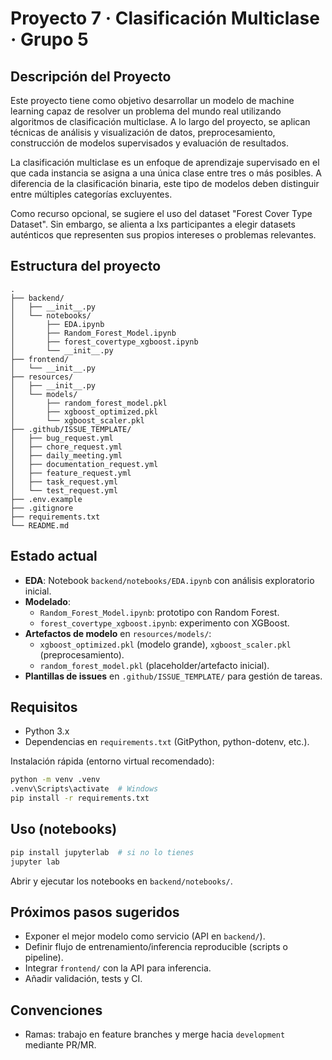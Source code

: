 # Proyecto 7 · Clasificación Multiclase · Grupo 5

## Descripción del Proyecto

Este proyecto tiene como objetivo desarrollar un modelo de machine learning capaz de resolver un problema del mundo real utilizando algoritmos de clasificación multiclase. A lo largo del proyecto, se aplican técnicas de análisis y visualización de datos, preprocesamiento, construcción de modelos supervisados y evaluación de resultados.

La clasificación multiclase es un enfoque de aprendizaje supervisado en el que cada instancia se asigna a una única clase entre tres o más posibles. A diferencia de la clasificación binaria, este tipo de modelos deben distinguir entre múltiples categorías excluyentes.

Como recurso opcional, se sugiere el uso del dataset "Forest Cover Type Dataset". Sin embargo, se alienta a lxs participantes a elegir datasets auténticos que representen sus propios intereses o problemas relevantes.


## Estructura del proyecto
```
.
├── backend/
│   ├── __init__.py
│   └── notebooks/
│       ├── EDA.ipynb
│       ├── Random_Forest_Model.ipynb
│       ├── forest_covertype_xgboost.ipynb
│       └── __init__.py
├── frontend/
│   └── __init__.py
├── resources/
│   ├── __init__.py
│   └── models/
│       ├── random_forest_model.pkl
│       ├── xgboost_optimized.pkl
│       └── xgboost_scaler.pkl
├── .github/ISSUE_TEMPLATE/
│   ├── bug_request.yml
│   ├── chore_request.yml
│   ├── daily_meeting.yml
│   ├── documentation_request.yml
│   ├── feature_request.yml
│   ├── task_request.yml
│   └── test_request.yml
├── .env.example
├── .gitignore
├── requirements.txt
└── README.md
```

## Estado actual
- **EDA**: Notebook `backend/notebooks/EDA.ipynb` con análisis exploratorio inicial.
- **Modelado**:
  - `Random_Forest_Model.ipynb`: prototipo con Random Forest.
  - `forest_covertype_xgboost.ipynb`: experimento con XGBoost.
- **Artefactos de modelo** en `resources/models/`:
  - `xgboost_optimized.pkl` (modelo grande), `xgboost_scaler.pkl` (preprocesamiento).
  - `random_forest_model.pkl` (placeholder/artefacto inicial).
- **Plantillas de issues** en `.github/ISSUE_TEMPLATE/` para gestión de tareas.

## Requisitos
- Python 3.x
- Dependencias en `requirements.txt` (GitPython, python-dotenv, etc.).

Instalación rápida (entorno virtual recomendado):
```bash
python -m venv .venv
.venv\Scripts\activate  # Windows
pip install -r requirements.txt
```

## Uso (notebooks)
```bash
pip install jupyterlab  # si no lo tienes
jupyter lab
```
Abrir y ejecutar los notebooks en `backend/notebooks/`.

## Próximos pasos sugeridos
- Exponer el mejor modelo como servicio (API en `backend/`).
- Definir flujo de entrenamiento/inferencia reproducible (scripts o pipeline).
- Integrar `frontend/` con la API para inferencia.
- Añadir validación, tests y CI.

## Convenciones
- Ramas: trabajo en feature branches y merge hacia `development` mediante PR/MR.